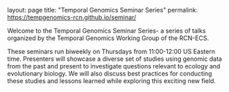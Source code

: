 layout: page
title: "Temporal Genomics Seminar Series"
permalink: https://tempgenomics-rcn.github.io/seminar/

Welcome to the Temporal Genomics Seminar Series- a series of talks organized by the Temporal Genomics Working Group of the RCN-ECS.

These seminars run biweekly on Thursdays from 11:00-12:00 US Eastern time. Presenters will showcase a diverse set of studies using genomic data from the past and present to investigate questions relevant to ecology and evolutionary biology. We will also discuss best practices for conducting these studies and lessons learned while exploring this exciting new field.
